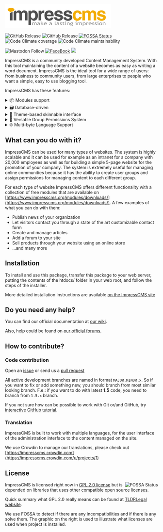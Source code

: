 ![](https://github.com/ImpressCMS/impresscms/blob/HEAD/htdocs/uploads/imagemanager/logos/img482278e29e81c.png?raw=true)

![GitHub Release](https://img.shields.io/github/v/release/impresscms/impresscms?display_name=release&logo=github&style=flat-square)
![GitHub Release](https://img.shields.io/github/v/release/impresscms/impresscms?include_prereleases&display_name=release&logo=github&style=flat-square)
[![FOSSA Status](https://app.fossa.com/api/projects/git%2Bgithub.com%2FImpressCMS%2Fimpresscms.svg?type=shield&issueType=license&style=flat-square)](https://app.fossa.com/projects/git%2Bgithub.com%2FImpressCMS%2Fimpresscms?ref=badge_shield&issueType=license&style=flat-square)
![Code Climate coverage](https://img.shields.io/codeclimate/coverage-letter/ImpressCMS/impresscms?logo=codeclimate&style=flat-square)
![Code Climate maintainability](https://img.shields.io/codeclimate/maintainability/ImpressCMS/impresscms?logo=codeclimate&style=flat-square) 

![Mastodon Follow](https://img.shields.io/mastodon/follow/109613696614549139?domain=https%3A%2F%2Fphpc.social&style=flat-square&logo=mastodon)
<a href="https://www.facebook.com/ImpressCMS/"><img src="https://img.shields.io/badge/facebook-%3F%3F%3F-%233C5A99.svg?logo=facebook&style=flat-square" alt="FaceBook" /></a> <a title="Crowdin" target="_self" href="https://impresscms.crowdin.com/impresscms"><img src="https://badges.crowdin.net/e/f7817e813865fde0509c454ad1ee4c11/localized.svg" /></a>

ImpressCMS is a community developed Content Management System. With this tool maintaining the content of a website becomes as easy as writing a word document. ImpressCMS is the ideal tool for a wide range of users: from business to community users, from large enterprises to people who want a simple, easy to use blogging tool.

ImpressCMS has these features:
<details>
	<summary>📦 Modules support</summary>
	<blockquote>Website content is managed by separate content modules/web applications. Simply install the module which has the features you need: a news module, forum module, photo album module, there are many many third party modules to choose from.</blockquote>
</details>
<details>
	<summary>🗃️ Database-driven</summary>
	<blockquote>ImpressCMS uses a database to store the data required for running your ImpressCMS site. MySQL and MariaDB is currently supported. Support for other DBMS's is coming soon.</blockquote>
</details>
<details>
	<summary>🌈 Theme-based skinnable interface</summary>
	<blockquote>ImpressCMS is driven by a powerful theme system. Both admins and users can change the look of the entire web site with just a click of a mouse. There are also hundreds of quality themes available for download!</blockquote>
</details>
<details>
	<summary>👥 Versatile Group Permissions System</summary>
	<blockquote>Powerful and user-friendly permissions system which enables administrators to set permissions by group for any registered or all anoymous users.</blockquote>
</details>
<details>
	<summary>🌐 Multi-byte Language Support</summary>
	<blockquote>Fully supports multi-byte languages, including Japanese, Simplified and Traditional Chinese, Korean, etc.</blockquote>
</details>

## What can you do with it?

ImpressCMS can be used for many types of websites. The system is highly scalable and it can be used for example as an intranet for a company with 20,000 employees as well as for building a simple 5-page website for the promotion of your company.
The system is extremely useful for managing online communities because it has the ability to create user groups and assign permissions for managing content to each different group.

For each type of website ImpressCMS offers different functionality with a collection of free modules that are available on [https://www.impresscms.org/modules/downloads/](https://www.impresscms.org/modules/downloads/). A few examples of what you can do with them:

* Publish news of your organization
* Let visitors contact you through a state of the art customizable contact form
* Create and manage articles
* Add a forum to your site
* Sell products through your website using an online store
* ...and many more


## Installation

To install and use this package, transfer this package to your web server, putting the contents of the htdocs/ folder in your web root, and follow the steps of the installer. 

More detailed installation instructions are available [on the ImpressCMS site](https://www.impresscms.org/modules/simplywiki/index.php?page=Installation)

## Do you need any help?

You can find our official documentation at [our wiki](https://www.impresscms.org/modules/simplywiki/).

Also, help could be found on [our official forums](https://www.impresscms.org/modules/iforum/).

## How to contribute?
### Code contribution
Open an [issue](https://github.com/ImpressCMS/impresscms/issues/new) or send us a [pull request](https://github.com/ImpressCMS/impresscms/pulls)

All active development branches are named in format `MAJOR.MINOR.x`. So if you want to fix or add something new, you should branch from most similar looking branch. F.e.: if you want to do with latest **1.5** code, you need to branch from `1.5.x` branch.

If you not sure how can be possible to work with Git or/and GitHub, try [interactive GitHub tutorial](https://skills.github.com).
### Translation
ImpressCMS is built to work with multiple languages, for the user interface of the administration interface to the content managed on the site. 

We use Crowdin to manage our translations, please check out [https://impresscms.crowdin.com](https://impresscms.crowdin.com/u/projects/1)
## License
<a href="https://app.fossa.io/projects/git%2Bgithub.com%2FImpressCMS%2Fimpresscms?ref=badge_large"><img src="https://app.fossa.io/api/projects/git%2Bgithub.com%2FImpressCMS%2Fimpresscms.svg?type=large" alt="FOSSA Status" align="right" /></a>
ImpressCMS is licensed right now in <a href="https://github.com/ImpressCMS/impresscms/blob/HEAD/LICENSE">GPL 2.0 license</a> but is depended on libraries that uses other compatible open source licenses.

Quick summary what GPL 2.0 really means can be found at [TLDRLegal website](https://tldrlegal.com/license/gnu-general-public-license-v2).

We use FOSSA to detect if there are any incompatibilities and if there is any solve them. The graphic on the right is used to iliustrate what licenses are used when project is installed.
